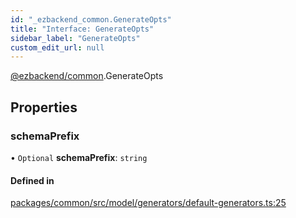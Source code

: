 ```yaml
---
id: "_ezbackend_common.GenerateOpts"
title: "Interface: GenerateOpts"
sidebar_label: "GenerateOpts"
custom_edit_url: null
---
```


[@ezbackend/common](../modules/_ezbackend_common).GenerateOpts

## Properties

### schemaPrefix

• `Optional` **schemaPrefix**: `string`

#### Defined in

[packages/common/src/model/generators/default-generators.ts:25](https://github.com/kapydev/ezbackend/blob/dbd1712/packages/common/src/model/generators/default-generators.ts#L25)
